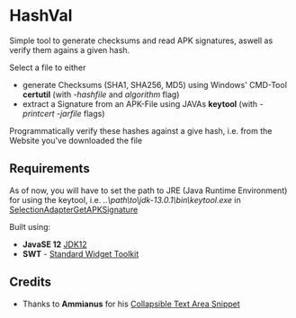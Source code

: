 # HashVal
 Simple tool to generate checksums and read APK signatures, aswell as verify them agains a given hash.
 
 Select a file to either
 - generate Checksums (SHA1, SHA256, MD5) using Windows' CMD-Tool **certutil** (with *-hashfile* and *algorithm* flag)
 - extract a Signature from an APK-File using JAVAs **keytool** (with *-printcert* *-jarfile* flags)

Programmatically verify these hashes against a give hash, i.e. from the Website you've downloaded the file


## Requirements

As of now, you will have to set the path to JRE (Java Runtime Environment) for using the keytool, i.e. *..\path\to\jdk-13.0.1\bin\keytool.exe* in [SelectionAdapterGetAPKSignature](https://github.com/derivativecode/HashVal/blob/abf00ab7ba09d0667fa8fb2e5eea50fd17a0487d/src/hashval/SelectionAdapterGetAPKSignature.java#L59)

Built using:
- **JavaSE 12** [JDK12](https://www.oracle.com/java/technologies/javase/jdk12-archive-downloads.html)
- **SWT** - [Standard Widget Toolkit](https://git.eclipse.org/c/platform/eclipse.platform.swt.git/)


## Credits
- Thanks to **Ammianus** for his [Collapsible Text Area Snippet](https://librixxxi.blogspot.com/2011/04/collapsible-swt-text-area-snippet.html)
